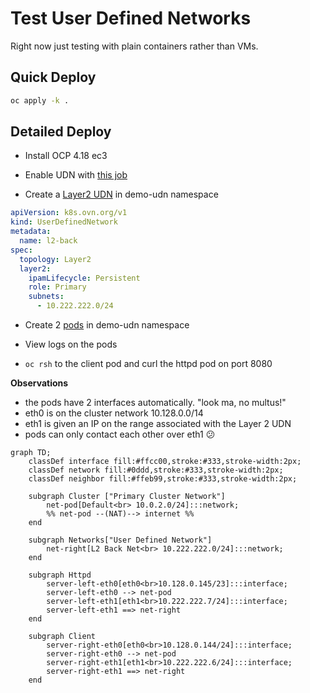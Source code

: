 # Test User Defined Networks

Right now just testing with plain containers rather than VMs.

## Quick Deploy 

```bash
oc apply -k .
```

## Detailed Deploy

* Install OCP 4.18 ec3

* Enable UDN with [this job](../../networking/components/enable-udn/)

* Create a [Layer2 UDN](../../networking/components/l2-back/udn/udn.yaml) in demo-udn namespace

```yaml
apiVersion: k8s.ovn.org/v1
kind: UserDefinedNetwork
metadata:
  name: l2-back
spec:
  topology: Layer2
  layer2:
    ipamLifecycle: Persistent
    role: Primary
    subnets:
      - 10.222.222.0/24
```

* Create 2 [pods](pod.yaml) in demo-udn namespace

* View logs on the pods

* `oc rsh` to the client pod and curl the httpd pod on port 8080

**Observations**

* the pods have 2 interfaces automatically. "look ma, no multus!"
* eth0 is on the cluster network 10.128.0.0/14
* eth1 is given an IP on the range associated with the Layer 2 UDN
* pods can only contact each other over eth1 😕


```mermaid
graph TD;
    classDef interface fill:#ffcc00,stroke:#333,stroke-width:2px;
    classDef network fill:#0ddd,stroke:#333,stroke-width:2px;
    classDef neighbor fill:#ffeb99,stroke:#333,stroke-width:2px;

    subgraph Cluster ["Primary Cluster Network"]
        net-pod[Default<br> 10.0.2.0/24]:::network;
        %% net-pod --(NAT)--> internet %%
    end

    subgraph Networks["User Defined Network"]
        net-right[L2 Back Net<br> 10.222.222.0/24]:::network;
    end

    subgraph Httpd
        server-left-eth0[eth0<br>10.128.0.145/23]:::interface;
        server-left-eth0 --> net-pod
        server-left-eth1[eth1<br>10.222.222.7/24]:::interface;
        server-left-eth1 ==> net-right
    end

    subgraph Client
        server-right-eth0[eth0<br>10.128.0.144/24]:::interface;
        server-right-eth0 --> net-pod
        server-right-eth1[eth1<br>10.222.222.6/24]:::interface;
        server-right-eth1 ==> net-right
    end
```
